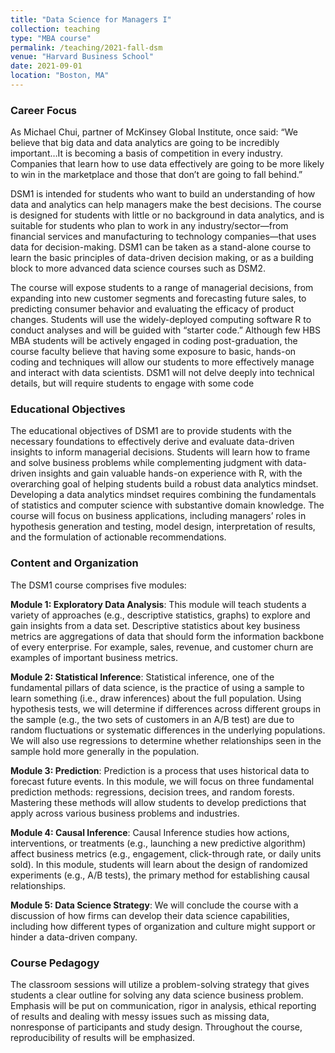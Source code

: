 ```yaml
---
title: "Data Science for Managers I"
collection: teaching
type: "MBA course"
permalink: /teaching/2021-fall-dsm
venue: "Harvard Business School"
date: 2021-09-01
location: "Boston, MA"
---
```


### Career Focus

As Michael Chui, partner of McKinsey Global Institute, once said: “We believe that big data and data analytics are going to be incredibly important…It is becoming a basis of competition in every industry. Companies that learn how to use data effectively are going to be more likely to win in the marketplace and those that don’t are going to fall behind.”

DSM1 is intended for students who want to build an understanding of how data and analytics can help managers make the best decisions. The course is designed for students with little or no background in data analytics, and is suitable for students who plan to work in any industry/sector—from financial services and manufacturing to technology companies—that uses data for decision-making. DSM1 can be taken as a stand-alone course to learn the basic principles of data-driven decision making, or as a building block to more advanced data science courses such as DSM2.

The course will expose students to a range of managerial decisions, from expanding into new customer segments and forecasting future sales, to predicting consumer behavior and evaluating the efficacy of product changes. Students will use the widely-deployed computing software R to conduct analyses and will be guided with “starter code.” Although few HBS MBA students will be actively engaged in coding post-graduation, the course faculty believe that having some exposure to basic, hands-on coding and techniques will allow our students to more effectively manage and interact with data scientists. DSM1 will not delve deeply into technical details, but will require students to engage with some code

### Educational Objectives

The educational objectives of DSM1 are to provide students with the necessary foundations to effectively derive and evaluate data-driven insights to inform managerial decisions. Students will learn how to frame and solve business problems while complementing judgment with data-driven insights and gain valuable hands-on experience with R, with the overarching goal of helping students build a robust data analytics mindset. Developing a data analytics mindset requires combining the fundamentals of statistics and computer science with substantive domain knowledge. The course will focus on business applications, including managers’ roles in hypothesis generation and testing, model design, interpretation of results, and the formulation of actionable recommendations.

### Content and Organization

The DSM1 course comprises five modules:

**Module 1: Exploratory Data Analysis**: This module will teach students a variety of approaches (e.g., descriptive statistics, graphs) to explore and gain insights from a data set. Descriptive statistics about key business metrics are aggregations of data that should form the information backbone of every enterprise. For example, sales, revenue, and customer churn are examples of important business metrics.

**Module 2: Statistical Inference**: Statistical inference, one of the fundamental pillars of data science, is the practice of using a sample to learn something (i.e., draw inferences) about the full population. Using hypothesis tests, we will determine if differences across different groups in the sample (e.g., the two sets of customers in an A/B test) are due to random fluctuations or systematic differences in the underlying populations. We will also use regressions to determine whether relationships seen in the sample hold more generally in the population.

**Module 3: Prediction**: Prediction is a process that uses historical data to forecast future events. In this module, we will focus on three fundamental prediction methods: regressions, decision trees, and random forests. Mastering these methods will allow students to develop predictions that apply across various business problems and industries.

**Module 4: Causal Inference**: Causal Inference studies how actions, interventions, or treatments (e.g., launching a new predictive algorithm) affect business metrics (e.g., engagement, click-through rate, or daily units sold). In this module, students will learn about the design of randomized experiments (e.g., A/B tests), the primary method for establishing causal relationships.

**Module 5: Data Science Strategy**: We will conclude the course with a discussion of how firms can develop their data science capabilities, including how different types of organization and culture might support or hinder a data-driven company.

### Course Pedagogy

The classroom sessions will utilize a problem-solving strategy that gives students a clear outline for solving any data science business problem. Emphasis will be put on communication, rigor in analysis, ethical reporting of results and dealing with messy issues such as missing data, nonresponse of participants and study design. Throughout the course, reproducibility of results will be emphasized.
